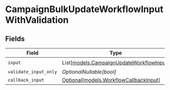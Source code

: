 # CampaignBulkUpdateWorkflowInputWithValidation


## Fields

| Field                                                                                | Type                                                                                 | Required                                                                             | Description                                                                          |
| ------------------------------------------------------------------------------------ | ------------------------------------------------------------------------------------ | ------------------------------------------------------------------------------------ | ------------------------------------------------------------------------------------ |
| `input`                                                                              | List[[models.CampaignUpdateWorkflowInput](../models/campaignupdateworkflowinput.md)] | :heavy_check_mark:                                                                   | N/A                                                                                  |
| `validate_input_only`                                                                | *OptionalNullable[bool]*                                                             | :heavy_minus_sign:                                                                   | N/A                                                                                  |
| `callback_input`                                                                     | [Optional[models.WorkflowCallbackInput]](../models/workflowcallbackinput.md)         | :heavy_minus_sign:                                                                   | N/A                                                                                  |